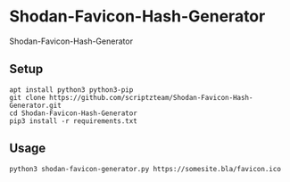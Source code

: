# Shodan-Favicon-Hash-Generator
Shodan-Favicon-Hash-Generator

## Setup
```
apt install python3 python3-pip
git clone https://github.com/scriptzteam/Shodan-Favicon-Hash-Generator.git
cd Shodan-Favicon-Hash-Generator
pip3 install -r requirements.txt
```


## Usage
```
python3 shodan-favicon-generator.py https://somesite.bla/favicon.ico
```
